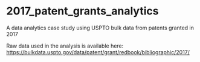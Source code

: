 # 2017_patent_grants_analytics

A data analytics case study using USPTO bulk data from patents granted in 2017

Raw data used in the analysis is available here: https://bulkdata.uspto.gov/data/patent/grant/redbook/bibliographic/2017/


